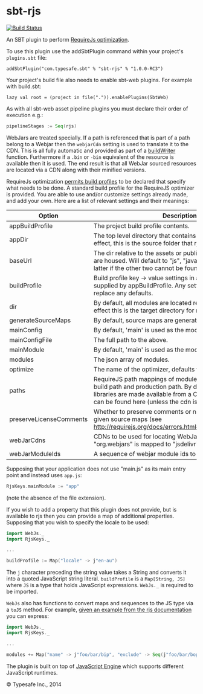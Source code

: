 sbt-rjs
=======

[![Build Status](https://api.travis-ci.org/sbt/sbt-rjs.png?branch=master)](https://travis-ci.org/sbt/sbt-rjs)

An SBT plugin to perform [RequireJs optimization](http://requirejs.org/docs/optimization.html).

To use this plugin use the addSbtPlugin command within your project's `plugins.sbt` file:

    addSbtPlugin("com.typesafe.sbt" % "sbt-rjs" % "1.0.0-RC3")

Your project's build file also needs to enable sbt-web plugins. For example with build.sbt:

    lazy val root = (project in file(".")).enablePlugins(SbtWeb)

As with all sbt-web asset pipeline plugins you must declare their order of execution e.g.:

```scala
pipelineStages := Seq(rjs)
```

WebJars are treated specially. If a path is referenced that is part of a path belong to a Webjar then the `webjarCdn`
setting is used to translate it to the CDN. This is all fully automatic and provided as part of a [buildWriter](http://www.ericfeminella.com/blog/2012/03/24/preprocessing-modules-with-requirejs-optimizer/)
function. Furthermore if a `.bin` or `-bin` equivalent of the resource is available then it is used. The end result is
that all WebJar sourced resources are located via a CDN along with their minified versions.

RequireJs optimization [permits build profiles](http://requirejs.org/docs/optimization.html#basics)
to be declared that specify what needs to be done. A standard build profile for the RequireJS optimizer is provided.
You are able to use and/or customize settings already made, and add your own. Here are a list of relevant settings and
their meanings:

Option                  | Description
------------------------|------------
appBuildProfile         | The project build profile contents.
appDir                  | The top level directory that contains your app js files. In effect, this is the source folder that rjs reads from.
baseUrl                 | The dir relative to the assets or public folder where js files are housed. Will default to "js", "javascripts" or "." with the latter if the other two cannot be found.
buildProfile            | Build profile key -> value settings in addition to the defaults supplied by appBuildProfile. Any settings in here will also replace any defaults.
dir                     | By default, all modules are located relative to this path. In effect this is the target directory for rjs.
generateSourceMaps      | By default, source maps are generated.
mainConfig              | By default, 'main' is used as the module for configuration.
mainConfigFile          | The full path to the above.
mainModule              | By default, 'main' is used as the module.
modules                 | The json array of modules.
optimize                | The name of the optimizer, defaults to uglify2.
paths                   | RequireJS path mappings of module ids to a tuple of the build path and production path. By default all WebJar libraries are made available from a CDN and their mappings can be found here (unless the cdn is set to None).
preserveLicenseComments | Whether to preserve comments or not. Defaults to false given source maps (see http://requirejs.org/docs/errors.html#sourcemapcomments).
webJarCdns              | CDNs to be used for locating WebJars. By default "org.webjars" is mapped to "jsdelivr".
webJarModuleIds         | A sequence of webjar module ids to be used.

Supposing that your application does not use "main.js" as its main entry point and instead uses `app.js`:

```scala
RjsKeys.mainModule := "app"
```

(note the absence of the file extension).

If you wish to add a property that this plugin does not provide, but is available to rjs then you can provide a map
of additional properties. Supposing that you wish to specify the locale to be used:

```scala
import WebJs._
import RjsKeys._

...

buildProfile := Map("locale" -> j"en-au")
```

The `j` character preceding the string value takes a String and converts it into a quoted JavaScript string literal. `buildProfile` is a `Map[String, JS]` where
`JS` is a type that holds JavaScript expressions. `WebJs._` is required to be imported.

`WebJs` also has functions to convert maps and sequences to the JS type via a `toJS` method. For example,
[given an example from the rjs documentation](https://github.com/jrburke/r.js/blob/master/build/example.build.js#L388)
you can express:

```scala
import WebJs._
import RjsKeys._

...

modules += Map("name" -> j"foo/bar/bip", "exclude" -> Seq(j"foo/bar/bop").toJS)
```

The plugin is built on top of [JavaScript Engine](https://github.com/typesafehub/js-engine) which supports different JavaScript runtimes.

&copy; Typesafe Inc., 2014
